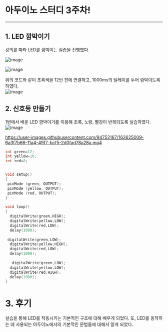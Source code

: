 # 아두이노 스터디 3주차!

----

## 1. LED 깜박이기
강의를 따라 LED를 깜박이는 실습을 진행했다.   

![image](https://user-images.githubusercontent.com/94752167/162624694-be640929-223d-4110-b1b4-f0a42430a89b.png)   
 
![image](https://user-images.githubusercontent.com/94752167/162624716-7efcaa75-3de5-4ae6-ab72-895c309d668b.png)   

위의 코드와 같이 초록색을 12번 핀에 연결하고, 1000ms의 딜레이를 두어 깜박이도록 하였다.   
![image](https://user-images.githubusercontent.com/94752167/162624812-1a0f2dd2-9d30-41d1-9d5e-1e125bd7518c.png)

## 2. 신호등 만들기
1번에서 배운 LED 깜박이기를 이용해 초록, 노랑, 빨강이 반복되도록 실습하였다.   
![image](https://user-images.githubusercontent.com/94752167/162624910-ea9363e9-7bdc-411c-83b5-59d10103bdc8.png)   


https://user-images.githubusercontent.com/94752167/162625009-6a3f7b66-11a4-49f7-bcf5-2d0fad78a28a.mp4   


```C
int green=12;   
int yellow=10;   
int red=8;   


void setup()   
{   
 pinMode (green, OUTPUT);   
 pinMode (yellow, OUTPUT);   
 pinMode (red, OUTPUT);   
}   

void loop()   
{   
  digitalWrite(green,HIGH);   
  digitalWrite(yellow,LOW);   
  digitalWrite(red,LOW);   
  delay(1000);   
   
 digitalWrite(green,LOW);   
  digitalWrite(yellow,HIGH);   
  digitalWrite(red,LOW);   
  delay(1000);   
   
   digitalWrite(green,LOW);   
  digitalWrite(yellow,LOW);   
  digitalWrite(red,HIGH);   
  delay(1000);    
}      
  ```   
  # 3. 후기
  실습을 통해 LED를 작동시키는 기본적인 구조에 대해 배우게 되었다. 또, LED를 동작하는 데 사용되는 아두이노에서의 기본적인 문법들에 대해서 알게 되었다.
  
  


